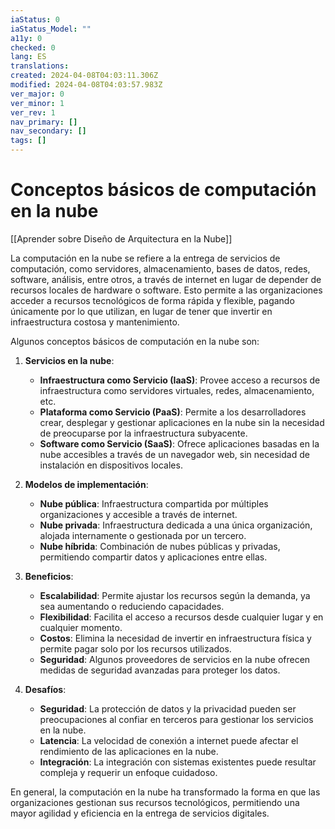 ```yaml
---
iaStatus: 0
iaStatus_Model: ""
a11y: 0
checked: 0
lang: ES
translations: 
created: 2024-04-08T04:03:11.306Z
modified: 2024-04-08T04:03:57.983Z
ver_major: 0
ver_minor: 1
ver_rev: 1
nav_primary: []
nav_secondary: []
tags: []
---
```

# Conceptos básicos de computación en la nube

[[Aprender sobre Diseño de Arquitectura en la Nube]]

La computación en la nube se refiere a la entrega de servicios de computación, como servidores, almacenamiento, bases de datos, redes, software, análisis, entre otros, a través de internet en lugar de depender de recursos locales de hardware o software. Esto permite a las organizaciones acceder a recursos tecnológicos de forma rápida y flexible, pagando únicamente por lo que utilizan, en lugar de tener que invertir en infraestructura costosa y mantenimiento.

Algunos conceptos básicos de computación en la nube son:

1. **Servicios en la nube**:
   - **Infraestructura como Servicio (IaaS)**: Provee acceso a recursos de infraestructura como servidores virtuales, redes, almacenamiento, etc.
   - **Plataforma como Servicio (PaaS)**: Permite a los desarrolladores crear, desplegar y gestionar aplicaciones en la nube sin la necesidad de preocuparse por la infraestructura subyacente.
   - **Software como Servicio (SaaS)**: Ofrece aplicaciones basadas en la nube accesibles a través de un navegador web, sin necesidad de instalación en dispositivos locales.

2. **Modelos de implementación**:
   - **Nube pública**: Infraestructura compartida por múltiples organizaciones y accesible a través de internet.
   - **Nube privada**: Infraestructura dedicada a una única organización, alojada internamente o gestionada por un tercero.
   - **Nube híbrida**: Combinación de nubes públicas y privadas, permitiendo compartir datos y aplicaciones entre ellas.

3. **Beneficios**:
   - **Escalabilidad**: Permite ajustar los recursos según la demanda, ya sea aumentando o reduciendo capacidades.
   - **Flexibilidad**: Facilita el acceso a recursos desde cualquier lugar y en cualquier momento.
   - **Costos**: Elimina la necesidad de invertir en infraestructura física y permite pagar solo por los recursos utilizados.
   - **Seguridad**: Algunos proveedores de servicios en la nube ofrecen medidas de seguridad avanzadas para proteger los datos.

4. **Desafíos**:
   - **Seguridad**: La protección de datos y la privacidad pueden ser preocupaciones al confiar en terceros para gestionar los servicios en la nube.
   - **Latencia**: La velocidad de conexión a internet puede afectar el rendimiento de las aplicaciones en la nube.
   - **Integración**: La integración con sistemas existentes puede resultar compleja y requerir un enfoque cuidadoso.

En general, la computación en la nube ha transformado la forma en que las organizaciones gestionan sus recursos tecnológicos, permitiendo una mayor agilidad y eficiencia en la entrega de servicios digitales.
